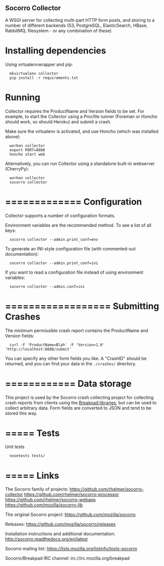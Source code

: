 Socorro Collector
-----------------

A WSGI server for collecting multi-part HTTP form posts, and storing to
a number of different backends (S3, PostgreSQL, ElasticSearch, HBase, RabbitMQ,
filesystem - or any combination of these)

Installing dependencies
=======================
Using virtualenvwrapper and pip:
```
  mkvirtualenv collector
  pip install -r requirements.txt
```

Running
=======

Collector requires the ProductName and Version fields to be set. For example,
to start the Collector using a Procfile runner (Foreman or Honcho should work,
so should Heroku) and submit a crash.

Make sure the virtualenv is activated, and use Honcho (which was installed
above):
```
  workon collector
  export PORT=8888
  honcho start web
```

Alternatively, you can run Collector using a standalone built-in webserver
(CherryPy):
```
  workon collector
  socorro collector
```

=============
Configuration
=============

Collector supports a number of configuration formats.

Environment variables are the recommended method. To see a list of all keys:

```
  socorro collector --admin.print_conf=env
```

To generate an INI-style configuration file (with commented-out documentation):
```
  socorro collector --admin.print_conf=ini
```

If you want to read a configuration file instead of using environment variables:
```
  socorro collector --admin.conf=ini
```

==================
Submitting Crashes
==================

The minimum permissible crash report contains the ProductName and Version
fields:

```
  curl -F 'ProductName=Blah' -F 'Version=1.0' 'http://localhost:8888/submit'
```

You can specify any other form fields you like. A "CrashID" should be returned,
and you can find your data in the `./crashes/` directory.

============
Data storage
============

This project is used by the Socorro crash collecting project for collecting
crash reports from clients using the [Breakpad libraries](http://code.google.com/p/google-breakpad/), but can be used to collect arbitrary data. Form fields are converted to JSON and tend to be stored this way.

=====
Tests
=====

Unit tests

```
  nosetests tests/
```

=====
Links
=====

The Socorro family of projects:
https://github.com/rhelmer/socorro-collector
https://github.com/rhelmer/socorro-processor
https://github.com/rhelmer/socorro-webapp
https://github.com/mozilla/socorro-lib

The original Socorro project:
https://github.com/mozilla/socorro

Releases:
https://github.com/mozilla/socorro/releases

Installation instructions and additional documentation:
http://socorro.readthedocs.org/en/latest

Socorro mailing list:
https://lists.mozilla.org/listinfo/tools-socorro

Socorro/Breakpad IRC channel:
irc://irc.mozilla.org/breakpad
